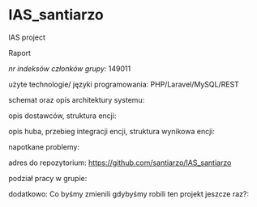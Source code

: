 # IAS_santiarzo
IAS project


Raport

*nr indeksów członków grupy:* 149011

użyte technologie/ języki programowania: PHP/Laravel/MySQL/REST

schemat oraz opis architektury systemu:

opis dostawców, struktura encji: 

opis huba, przebieg integracji encji, struktura wynikowa encji:

napotkane problemy:

adres do repozytorium: https://github.com/santiarzo/IAS_santiarzo

podział pracy w grupie:

dodatkowo: Co byśmy zmienili gdybyśmy robili ten projekt jeszcze raz?:

